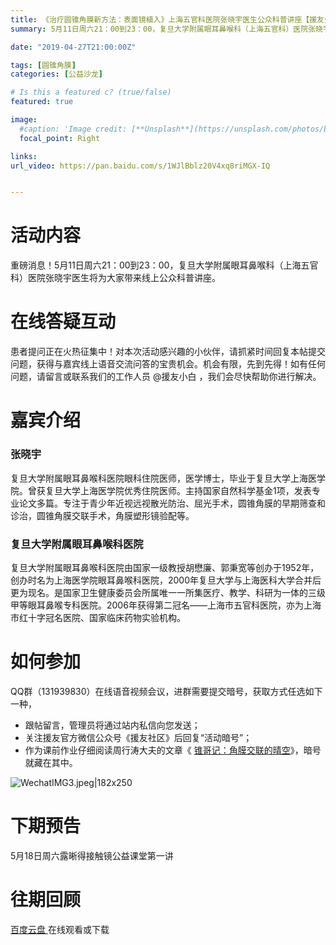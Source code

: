 ```yaml
---
title: 《治疗圆锥角膜新方法：表面镜植入》上海五官科医院张晓宇医生公众科普讲座【援友公益沙龙第53期】
summary: 5月11日周六21：00到23：00，复旦大学附属眼耳鼻喉科（上海五官科）医院张晓宇医生将为大家带来线上公众科普讲座。

date: "2019-04-27T21:00:00Z"

tags: [圆锥角膜]
categories: [公益沙龙]

# Is this a featured c? (true/false)
featured: true

image:
  #caption: 'Image credit: [**Unsplash**](https://unsplash.com/photos/bzdhc5b3Bxs)'
  focal_point: Right

links:
url_video: https://pan.baidu.com/s/1WJlBblz20V4xq8riMGX-IQ


---
```


# 活动内容

重磅消息！5月11日周六21：00到23：00，复旦大学附属眼耳鼻喉科（上海五官科）医院张晓宇医生将为大家带来线上公众科普讲座。


# 在线答疑互动

患者提问正在火热征集中！对本次活动感兴趣的小伙伴，请抓紧时间回复本帖提交问题，获得与嘉宾线上语音交流问答的宝贵机会。机会有限，先到先得！如有任何问题，请留言或联系我们的工作人员 @援友小白 ，我们会尽快帮助你进行解决。

# 嘉宾介绍

### 张晓宇

复旦大学附属眼耳鼻喉科医院眼科住院医师，医学博士，毕业于复旦大学上海医学院。曾获复旦大学上海医学院优秀住院医师。主持国家自然科学基金1项，发表专业论文多篇。专注于青少年近视远视散光防治、屈光手术，圆锥角膜的早期筛查和诊治，圆锥角膜交联手术，角膜塑形镜验配等。

### 复旦大学附属眼耳鼻喉科医院

复旦大学附属眼耳鼻喉科医院由国家一级教授胡懋廉、郭秉宽等创办于1952年，创办时名为上海医学院眼耳鼻喉科医院，2000年复旦大学与上海医科大学合并后更为现名。是国家卫生健康委员会所属唯一一所集医疗、教学、科研为一体的三级甲等眼耳鼻喉专科医院。2006年获得第二冠名——上海市五官科医院，亦为上海市红十字冠名医院、国家临床药物实验机构。

# 如何参加

QQ群（131939830）在线语音视频会议，进群需要提交暗号，获取方式任选如下一种，

* 跟帖留言，管理员将通过站内私信向您发送；
* 关注援友官方微信公众号《援友社区》后回复“活动暗号”；
* 作为课前作业仔细阅读周行涛大夫的文章《 [锥哥记：角膜交联的晴空](https://yuanyou.site/t/topic/1017)》，暗号就藏在其中。

![WechatIMG3.jpeg|182x250](https://yuanyou.s3.cn-north-1.amazonaws.com.cn/original/2X/7/7b1f3b7a8c04884de891a5fbd23c57133cf98679.jpeg)

# 下期预告

5月18日周六露晰得接触镜公益课堂第一讲

# 往期回顾

[百度云盘 ](https://pan.baidu.com/s/1WJlBblz20V4xq8riMGX-IQ)在线观看或下载
